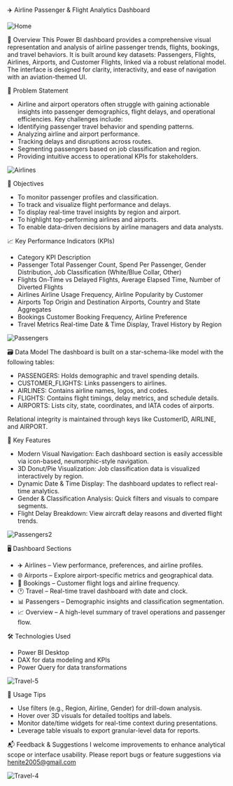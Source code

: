 ✈️ Airline Passenger & Flight Analytics Dashboard

![Home](https://github.com/user-attachments/assets/7d8f5bcc-9871-45a8-9f10-69fd47f85da3)


📌 Overview
This Power BI dashboard provides a comprehensive visual representation and analysis of airline passenger trends, flights, bookings, and travel behaviors. It is built around key datasets: Passengers, Flights, Airlines, Airports, and Customer Flights, linked via a robust relational model. The interface is designed for clarity, interactivity, and ease of navigation with an aviation-themed UI.

🧩 Problem Statement
- Airline and airport operators often struggle with gaining actionable insights into passenger demographics, flight delays, and operational efficiencies. Key challenges include:
- Identifying passenger travel behavior and spending patterns.
- Analyzing airline and airport performance.
- Tracking delays and disruptions across routes.
- Segmenting passengers based on job classification and region.
- Providing intuitive access to operational KPIs for stakeholders.

![Airlines](https://github.com/user-attachments/assets/2c02ffab-d0a1-4c60-ae96-abef69046dce)

🎯 Objectives
- To monitor passenger profiles and classification.
- To track and visualize flight performance and delays.
- To display real-time travel insights by region and airport.
- To highlight top-performing airlines and airports.
- To enable data-driven decisions by airline managers and data analysts.

📈 Key Performance Indicators (KPIs)
- Category	KPI Description
- Passenger	Total Passenger Count, Spend Per Passenger, Gender Distribution, Job Classification (White/Blue Collar, Other)
- Flights	On-Time vs Delayed Flights, Average Elapsed Time, Number of Diverted Flights
- Airlines	Airline Usage Frequency, Airline Popularity by Customer
- Airports	Top Origin and Destination Airports, Country and State Aggregates
- Bookings	Customer Booking Frequency, Airline Preference
- Travel Metrics	Real-time Date & Time Display, Travel History by Region

![Passengers](https://github.com/user-attachments/assets/f5711ff8-df4d-45ed-8bd2-8c9ce0d957c4)

🗃️ Data Model
The dashboard is built on a star-schema-like model with the following tables:
- PASSENGERS: Holds demographic and travel spending details.
- CUSTOMER_FLIGHTS: Links passengers to airlines.
- AIRLINES: Contains airline names, logos, and codes.
- FLIGHTS: Contains flight timings, delay metrics, and schedule details.
- AIRPORTS: Lists city, state, coordinates, and IATA codes of airports.

Relational integrity is maintained through keys like CustomerID, AIRLINE, and AIRPORT.

🧠 Key Features
- Modern Visual Navigation: Each dashboard section is easily accessible via icon-based, neumorphic-style navigation.
- 3D Donut/Pie Visualization: Job classification data is visualized interactively by region.
- Dynamic Date & Time Display: The dashboard updates to reflect real-time analytics.
- Gender & Classification Analysis: Quick filters and visuals to compare segments.
- Flight Delay Breakdown: View aircraft delay reasons and diverted flight trends.

![Passengers2](https://github.com/user-attachments/assets/9c283d83-8f9a-4c95-8bf3-4660349ed2e6)

🖥️ Dashboard Sections
- ✈️ Airlines – View performance, preferences, and airline profiles.
- 🌐 Airports – Explore airport-specific metrics and geographical data.
- 📖 Bookings – Customer flight logs and airline frequency.
- 🕐 Travel – Real-time travel dashboard with date and clock.
- 📊 Passengers – Demographic insights and classification segmentation.
- 📈 Overview – A high-level summary of travel operations and passenger flow.

🛠️ Technologies Used
- Power BI Desktop
- DAX for data modeling and KPIs
- Power Query for data transformations

![Travel-5](https://github.com/user-attachments/assets/3e750c9d-0b4d-4f36-a1c5-3976b7695721)

🧩 Usage Tips
- Use filters (e.g., Region, Airline, Gender) for drill-down analysis.
- Hover over 3D visuals for detailed tooltips and labels.
- Monitor date/time widgets for real-time context during presentations.
- Leverage table visuals to export granular-level data for reports.

📬 Feedback & Suggestions
I welcome improvements to enhance analytical scope or interface usability. 
Please report bugs or feature suggestions via henite2005@gmail.com 

![Travel-4](https://github.com/user-attachments/assets/0360a470-e94c-4200-8ee3-587c075e476d)


